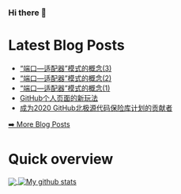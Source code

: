 ### Hi there 👋

<!--
**xfyuan/xfyuan** is a ✨ _special_ ✨ repository because its `README.md` (this file) appears on your GitHub profile.

Here are some ideas to get you started:

- 🔭 I’m currently working on ...
- 🌱 I’m currently learning ...
- 👯 I’m looking to collaborate on ...
- 🤔 I’m looking for help with ...
- 💬 Ask me about ...
- 📫 How to reach me: ...
- 😄 Pronouns: ...
- ⚡ Fun fact: ...
-->

# Latest Blog Posts
<!-- BLOG-POST-LIST:START -->
- [“端口—适配器”模式的概念(3)](http://xfyuan.github.io/2020/08/ports-and-adapters-pattern-part3/)
- [“端口—适配器”模式的概念(2)](http://xfyuan.github.io/2020/08/ports-and-adapters-pattern-part2/)
- [“端口—适配器”模式的概念(1)](http://xfyuan.github.io/2020/08/ports-and-adapters-pattern-part1/)
- [GitHub个人页面的新玩法](http://xfyuan.github.io/2020/07/github-special-readme-appear-on-profile/)
- [成为2020 GitHub北极源代码保险库计划的贡献者](http://xfyuan.github.io/2020/07/became-github-arctic-code-vault-contributor/)
<!-- BLOG-POST-LIST:END -->
<p><a href="https://xfyuan.github.io/">➡️ More Blog Posts</a></p>

# Quick overview
<a href="https://github.com/anuraghazra/github-readme-stats">
  <!-- Change the `github-readme-stats.anuraghazra1.vercel.app` to `github-readme-stats.vercel.app`  -->
  <img align="center" src="https://github-readme-stats.anuraghazra1.vercel.app/api/top-langs/?username=xfyuan" />
</a>
<a href="https://github.com/anuraghazra/github-readme-stats">
  <img align="center" src="https://github-readme-stats.anuraghazra1.vercel.app/api?username=xfyuan&show_icons=true&line_height=27" alt="My github stats" />
</a>  
